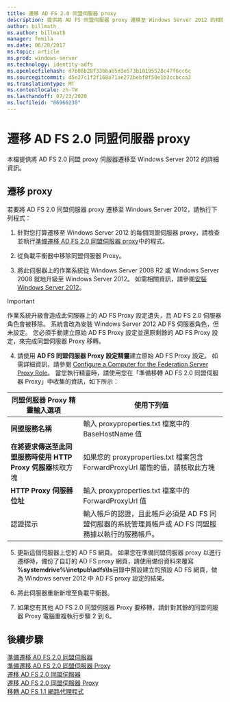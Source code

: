 ```yaml
---
title: 遷移 AD FS 2.0 同盟伺服器 proxy
description: 提供將 AD FS 同盟伺服器 proxy 遷移至 Windows Server 2012 的相關資訊。
author: billmath
ms.author: billmath
manager: femila
ms.date: 06/28/2017
ms.topic: article
ms.prod: windows-server
ms.technology: identity-adfs
ms.openlocfilehash: d7b08b28f33bbab5d3e573b10195528c47f6cc6c
ms.sourcegitcommit: d5e27c1f2f168a71ae272bebf8f50e1b3ccbcca3
ms.translationtype: MT
ms.contentlocale: zh-TW
ms.lasthandoff: 07/23/2020
ms.locfileid: "86966230"
---
```

# <a name="migrate-the-ad-fs-20-federation-server-proxy"></a>遷移 AD FS 2.0 同盟伺服器 proxy
本檔提供將 AD FS 2.0 同盟 proxy 伺服器遷移至 Windows Server 2012 的詳細資訊。

## <a name="migrate-the-proxy"></a>遷移 proxy

若要將 AD FS 2.0 同盟伺服器 proxy 遷移至 Windows Server 2012，請執行下列程式：  
  
1.  針對您打算遷移至 Windows Server 2012 的每個同盟伺服器 proxy，請檢查並執行[準備遷移 AD FS 2.0 同盟伺服器 proxy](prepare-to-migrate-ad-fs-fed-proxy.md)中的程式。  
  
2.  從負載平衡器中移除同盟伺服器 Proxy。  
  
3.  將此伺服器上的作業系統從 Windows Server 2008 R2 或 Windows Server 2008 就地升級至 Windows Server 2012。 如需相關資訊，請參閱[安裝 Windows Server 2012](/previous-versions/windows/it-pro/windows-server-2012-R2-and-2012/jj134246(v=ws.11))。  
  
> [!IMPORTANT]
>  作業系統升級會造成此伺服器上的 AD FS Proxy 設定遺失，且 AD FS 2.0 伺服器角色會被移除。 系統會改為安裝 Windows Server 2012 AD FS 伺服器角色，但未設定。 您必須手動建立原始 AD FS Proxy 設定並還原剩餘的 AD FS Proxy 設定，來完成同盟伺服器 Proxy 移轉。  
  
4. 請使用 **AD FS 同盟伺服器 Proxy 設定精靈**建立原始 AD FS Proxy 設定。 如需詳細資訊，請參閱 [Configure a Computer for the Federation Server Proxy Role](configure-a-computer-for-the-federation-server-proxy-role.md)。 當您執行精靈時，請使用您在「準備移轉 AD FS 2.0 同盟伺服器 Proxy」中收集的資訊，如下所示：  
  
 
|**同盟伺服器 Proxy 精靈輸入選項**|**使用下列值**|
|-----|-----|  
|**同盟服務名稱**|輸入 proxyproperties.txt 檔案中的 BaseHostName 值|  
|**在將要求傳送至此同盟服務時使用 HTTP Proxy 伺服器**核取方塊|如果您的 proxyproperties.txt 檔案包含 ForwardProxyUrl 屬性的值，請核取此方塊|  
|**HTTP Proxy 伺服器位址**|輸入 proxyproperties.txt 檔案中的 ForwardProxyUrl 值|  
|認證提示|輸入帳戶的認證，且此帳戶必須是 AD FS 同盟伺服器的系統管理員帳戶或 AD FS 同盟服務據以執行的服務帳戶。|  
  
5. 更新這個伺服器上您的 AD FS 網頁。 如果您在準備同盟伺服器 proxy 以進行遷移時，備份了自訂的 AD FS proxy 網頁，請使用備份資料來覆寫 **%systemdrive%\inetpub\adfs\ls**目錄中預設建立的預設 AD FS 網頁，做為 Windows server 2012 中 AD FS proxy 設定的結果。  
  
6. 將此伺服器重新新增至負載平衡器。  
  
7. 如果您有其他 AD FS 2.0 同盟伺服器 Proxy 要移轉，請針對其餘的同盟伺服器 Proxy 電腦重複執行步驟 2 到 6。  
  
  
## <a name="next-steps"></a>後續步驟
 [準備遷移 AD FS 2.0 同盟伺服器](prepare-to-migrate-ad-fs-fed-server.md)   
 [準備遷移 AD FS 2.0 同盟伺服器 Proxy](prepare-to-migrate-ad-fs-fed-proxy.md)   
 [遷移 AD FS 2.0 同盟伺服器](migrate-the-ad-fs-fed-server.md)   
 [遷移 AD FS 2.0 同盟伺服器 Proxy](migrate-the-ad-fs-2-fed-server-proxy.md)   
 [移轉 AD FS 1.1 網路代理程式](migrate-the-ad-fs-web-agent.md)
